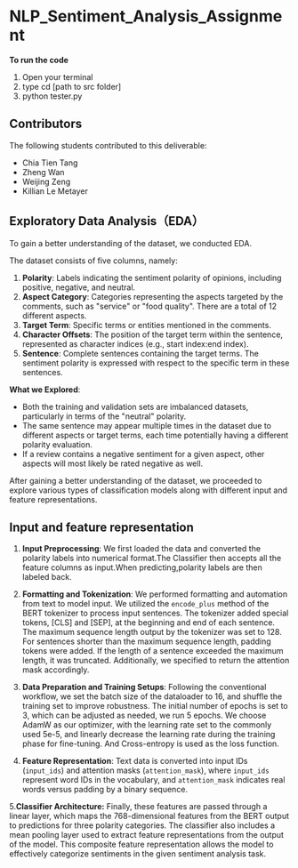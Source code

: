# NLP_Sentiment_Analysis_Assignment

**To run the code**
1. Open your terminal
2. type cd [path to src folder]
3. python tester.py


## Contributors

The following students contributed to this deliverable:

- Chia Tien Tang
- Zheng Wan
- Weijing Zeng
- Killian Le Metayer

## Exploratory Data Analysis（EDA）

To gain a better understanding of the dataset, we conducted EDA.

The dataset consists of five columns, namely:
1. **Polarity**: Labels indicating the sentiment polarity of opinions, including positive, negative, and neutral.
2. **Aspect Category**: Categories representing the aspects targeted by the comments, such as "service" or "food quality". There are a total of 12 different aspects.
3. **Target Term**: Specific terms or entities mentioned in the comments.
4. **Character Offsets**: The position of the target term within the sentence, represented as character indices (e.g., start index:end index).
5. **Sentence**: Complete sentences containing the target terms. The sentiment polarity is expressed with respect to the specific term in these sentences.

**What we Explored**:

- Both the training and validation sets are imbalanced datasets, particularly in terms of the "neutral" polarity.
- The same sentence may appear multiple times in the dataset due to different aspects or target terms, each time potentially having a different polarity evaluation.
- If a review contains a negative sentiment for a given aspect, other aspects will most likely be rated negative as well.

After gaining a better understanding of the dataset, we proceeded to explore various types of classification models along with different input and feature representations.

## Input and feature representation

1. **Input Preprocessing**: We first loaded the data and converted the polarity labels into numerical format.The Classifier then accepts all the feature columns as input.When predicting,polarity labels are then labeled back.

2. **Formatting and Tokenization**: We performed formatting and automation from text to model input. We utilized the `encode_plus` method of the BERT tokenizer to process input sentences. The tokenizer added special tokens, [CLS] and [SEP], at the beginning and end of each sentence. The maximum sequence length output by the tokenizer was set to 128. For sentences shorter than the maximum sequence length, padding tokens were added. If the length of a sentence exceeded the maximum length, it was truncated. Additionally, we specified to return the attention mask accordingly.

3. **Data Preparation and Training Setups**: Following the conventional workflow, we set the batch size of the dataloader to 16, and shuffle the training set to improve robustness. The initial number of epochs is set to 3, which can be adjusted as needed, we run 5 epochs. We choose AdamW as our optimizer, with the learning rate set to the commonly used 5e-5, and linearly decrease the learning rate during the training phase for fine-tuning. And Cross-entropy is used as the loss function.

4. **Feature Representation**:
Text data is converted into input IDs (`input_ids`) and attention masks (`attention_mask`), where `input_ids` represent word IDs in the vocabulary, and `attention_mask` indicates real words versus padding by a binary sequence.

5.**Classifier Architecture:**
Finally, these features are passed through a linear layer, which maps the 768-dimensional features from the BERT output to predictions for three polarity categories. The classifier also includes a mean pooling layer used to extract feature representations from the output of the model. This composite feature representation allows the model to effectively categorize sentiments in the given sentiment analysis task.